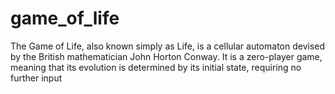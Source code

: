 # game_of_life
The Game of Life, also known simply as Life, is a cellular automaton devised by the British mathematician John Horton Conway. It is a zero-player game, meaning that its evolution is determined by its initial state, requiring no further input
